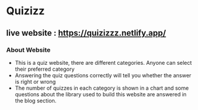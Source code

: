 # Quizizz


## live website : https://quizizzz.netlify.app/



### About Website

- This is a quiz website, there are different categories. Anyone can select their preferred category
- Answering the quiz questions correctly will tell you whether the answer is right or wrong
- The number of quizzes in each category is shown in a chart and some questions about the library used to build this website are answered in the blog section.

